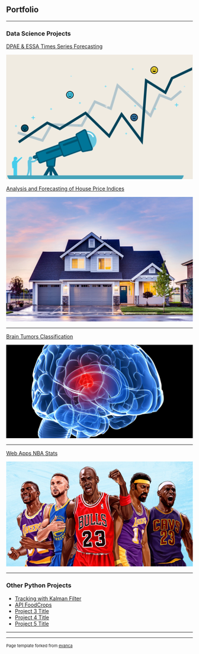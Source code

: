 ## Portfolio

---

### Data Science Projects

[DPAE & ESSA Times Series Forecasting](/pdf/ts_project.pdf)

<img src="images/ts_forecasting.png?raw=true"/>

[Analysis and Forecasting of House Price Indices](/pdf/TS_housepricing.pdf)

<img src="images/housepricing.jpeg?raw=true"/>

---
[Brain Tumors Classification](/pdf/sample_presentation.pdf)

<img src="images/Tumor.jpg?raw=true"/>

---
[Web Apps NBA Stats](http://example.com/)

<img src="images/nba_stats_img.webp?raw=true"/>



---

### Other Python Projects

- [Tracking with Kalman Filter](http://example.com/)
- [API FoodCrops](http://example.com/)
- [Project 3 Title](http://example.com/)
- [Project 4 Title](http://example.com/)
- [Project 5 Title](http://example.com/)

---




---
<p style="font-size:11px">Page template forked from <a href="https://github.com/evanca/quick-portfolio">evanca</a></p>
<!-- Remove above link if you don't want to attibute -->
